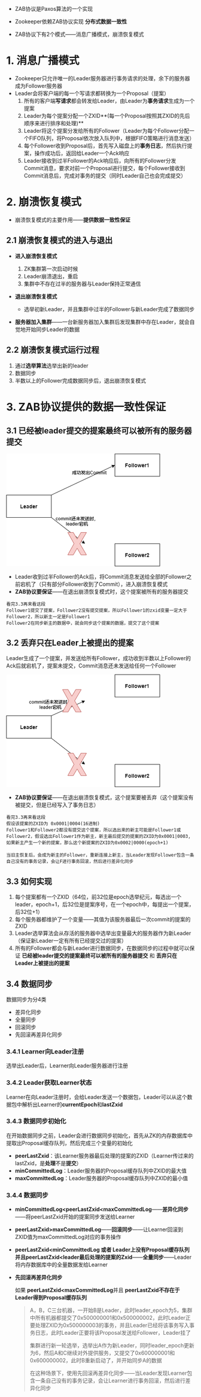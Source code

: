 * ZAB协议是Paxos算法的一个实现

* Zookeeper依赖ZAB协议实现 **分布式数据一致性**

* ZAB协议下有2个模式——消息广播模式，崩溃恢复模式

# 1. 消息广播模式

* Zookeeper只允许唯一的Leader服务器进行事务请求的处理，余下的服务器成为Follower服务器
* Leader会将客户端的每一个写请求都转换为一个Proposal（提案）
  1. 所有的客户端**写请求**都会转发给Leader，由Leader为**事务请求**生成为一个提案
  2. Leader为每个提案分配一个ZXID**(每一个Proposal按照其ZXID的先后顺序来进行排序和处理)**
  3. Leader将这个提案分发给所有的Follower（Leader为每个Follower分配一个FIFO队列，将Proposal依次放入队列中，根据FIFO策略进行消息发送）
  4. 每个Follower收到Proposal后，首先写入磁盘上的**事务日志**，然后执行提案，操作成功后，返回给Leader一个Ack响应
  5. Leader接收到过半Follower的Ack响应后，向所有的Follower分发Commit消息，要求对前一个Proposal进行提交，每个Follower接收到Commit消息后，完成对事务的提交（同时Leader自己也会完成提交）

# 2. 崩溃恢复模式

* 崩溃恢复模式的主要作用——**提供数据一致性保证**

## 2.1 崩溃恢复模式的进入与退出

* **进入崩溃恢复模式**
  
  1. ZK集群第一次启动时候
  2. Leader崩溃退出，重启
  3. 集群中不存在过半的服务器与Leader保持正常通信

* **退出崩溃恢复模式**
  
  * 选举初新Leader，并且集群中过半的Follower与新Leader完成了数据同步

* **服务器加入集群**——一台新服务器加入集群后发现集群中存在Leader，就会自觉地开始同步Leader的数据

## 2.2 崩溃恢复模式运行过程

1. 通过**选举算法**选举出新的leader
2. 数据同步
3. 半数以上的Follower完成数据同步后，退出崩溃恢复模式

# 3. ZAB协议提供的数据一致性保证

## 3.1 已经被leader提交的提案最终可以被所有的服务器提交

![1.drawio.png](assert/7.png)

* Leader收到过半Follower的Ack后，将Commit消息发送给全部的Follower之前宕机了（只有部分Follower收到了Commit），进入崩溃恢复模式
* **ZAB协议要保证**——在退出崩溃恢复模式时，这个提案被所有的服务器提交

```
看完3.3再来看这段
Follower1提交了提案，Follower2没有提交提案，所以Follower1的zxid变量一定大于Follower2，所以新主一定是Follower1
Follower2在同步新主的数据中，就会同步这个提案的数据，提交了这个提案
```

## 3.2 丢弃只在Leader上被提出的提案

Leader生成了一个提案，并发送给所有Follower，成功收到半数以上Follower的Ack后就宕机了，提案未提交，Commit消息还未发送给任何一个Follower

![8](assert/8.png)

* **ZAB协议要保证**——在退出崩溃恢复模式，这个提案要被丢弃（这个提案没有被提交，但是已经写入了事务日志）

```
看完3.3再来看这段
假设该提案的ZXID为 0x0001|0004(16进制)
Follower1和Follower2都没有提交这个提案，所以选出来的新主可能是Follower1或Follower2，假设选出Follower1作为新主，新主最后提交的提案的ZXID为0x0001|0003,如果新主产生一个新的提案，那么这个新提案的ZXID为0x0002|0000(epoch+1)

当旧主恢复后，会成为新主的Follower，重新连接上新主，当Leader发现Follower包含一条自己没有的事务记录，会让F进行事务回滚，然后进行差异化同步
```

## 3.3 如何实现

1. 每个提案都有一个ZXID（64位，前32位是epoch选举纪元，每选出一个leader，epoch+1，后32位是提案序号，在一个epoch中，每提出一个提案，后32位+1）
2. 每个服务器都维护了一个变量——其值为该服务器最后一次commit的提案的ZXID
3. Leader选举算法会从存活的服务器中选举出变量最大的服务器作为新Leader（保证新Leader一定有所有已经提交过的提案）
4. 所有的Follower都会与新Leader进行数据同步，在数据同步的过程中就可以保证 **已经被leader提交的提案最终可以被所有的服务器提交** 和 **丢弃只在Leader上被提出的提案**

## 3.4 数据同步

数据同步为分4类

* 差异化同步
* 全量同步
* 回滚同步
* 先回滚再差异化同步

### 3.4.1 Learner向Leader注册

选举出Leader后，Learner向Leader服务器进行注册

### 3.4.2 Leader获取Learner状态

Learner在向Leader注册时，会给Leader发送一个数据包，Leader可以从这个数据包中解析出Learner的**currentEpoch**和**lastZxid**

### 3.4.3 数据同步初始化

在开始数据同步之前，Leader会进行数据同步初始化，首先从ZK的内存数据库中提取出Proposal缓存队列，然后完成三个变量的初始化

* **peerLastZxid**：该Learner服务器最后处理的提案的ZXID（Learner传过来的lastZxid，是**处理**不是**提交**）
* **minCommittedLog**：Leader服务器的Proposal缓存队列中ZXID的最大值
* **maxCommittedLog**：Leader服务器的Proposal缓存队列中ZXID的最小值

### 3.4.4 数据同步

* **minCommittedLog<peerLastZxid<maxCommittedLog**——**差异化同步**——将peerLastZxid开始的提案同步发送给Learner

* **peerLastZxid>maxCommittedLog**——**回滚同步**——让Learner回滚到ZXID值为maxCommittedLog对应的事务操作

* **peerLastZxid<minCommittedLog 或者 Leader上没有Proposal缓存队列并且peerLastZxid<leader最后处理的提案的Zxid**——**全量同步**——Leader将内存数据库中的全量数据发给Learner

* **先回滚再差异化同步**
  
  如果 **peerLastZxid<maxCommittedLog**并且 **peerLastZxid不存在于Leader得到Proposal缓存队列**
  
  > A，B，C三台机器，一开始B是Leader，此时leader_epoch为5，集群中所有机器都提交了0x500000001和0x500000002，此时Leader正要处理ZXID为0x500000003的事务，并且Leader已经将该事务写入事务日志，此时Leader正要将该Proposal发送给Follower，Leader挂了
  > 
  > 集群进行新一轮选举，选举出A作为新Leader，同时leader_epoch更新为6，然后A和C继续对外提供服务，又提交了0x600000001和0x600000002，此时B重新启动了，并开始同步A的数据
  > 
  > 在这种场景下，使用先回滚再差异化同步——当Leader发现Learner包含一条自己没有的事务记录，会让Learner进行事务回滚，然后进行差异化同步
